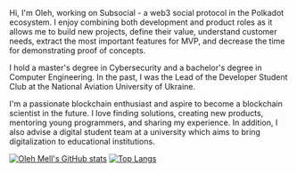 Hi, I'm Oleh, working on Subsocial - a web3 social protocol in the Polkadot ecosystem. I enjoy combining both development and product roles as it allows me to build new projects, define their value, understand customer needs, extract the most important features for MVP, and decrease the time for demonstrating proof of concepts.

I hold a master's degree in Cybersecurity and a bachelor's degree in Computer Engineering. In the past, I was the Lead of the Developer Student Club at the National Aviation University of Ukraine.

I'm a passionate blockchain enthusiast and aspire to become a blockchain scientist in the future. I love finding solutions, creating new products, mentoring young programmers, and sharing my experience. In addition, I also advise a digital student team at a university which aims to bring digitalization to educational institutions.

[![Oleh Mell's GitHub stats](https://github-readme-stats.vercel.app/api?username=olehmell&theme=ligth&show_icons=true&count_private=true&hide_title=true)](https://github.com/olehmell/olehmell)
[![Top Langs](https://github-readme-stats.vercel.app/api/top-langs/?username=olehmell&layout=compact&theme=ligth)](https://github.com/olehmell?tab=repositories)

